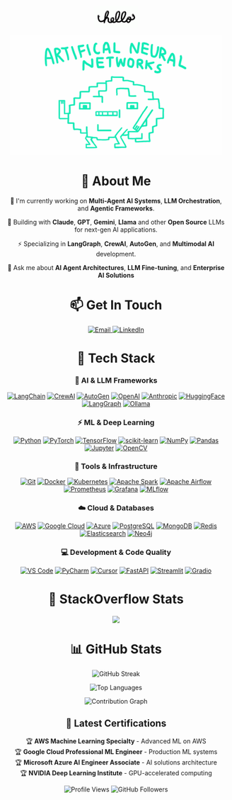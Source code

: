 <p align="center">
  <a href="https://github.com/iamrishab">
    <img src="https://github.com/iamrishab/iamrishab/blob/master/assets/hello.gif" height="50">
  </a>
</p>

<p align="center">
  <a href="https://github.com/iamrishab">
    <img src="https://github.com/iamrishab/iamrishab/blob/master/assets/neural.gif" width="480" height="270.222">
  </a>
</p>


<h1 align="center">
  🚀 About Me
</h1>

<p align="center">
  🔭 I'm currently working on <b>Multi-Agent AI Systems</b>, <b>LLM Orchestration</b>, and <b>Agentic Frameworks</b>.
</p>
<p align="center">
  🤖 Building with <b>Claude</b>, <b>GPT</b>, <b>Gemini</b>, <b>Llama</b> and other <b>Open Source</b> LLMs for next-gen AI applications.
</p>
<p align="center">
  ⚡ Specializing in <b>LangGraph</b>, <b>CrewAI</b>, <b>AutoGen</b>, and <b>Multimodal AI</b> development.
</p>
<p align="center">
  💬 Ask me about <b>AI Agent Architectures</b>, <b>LLM Fine-tuning</b>, and <b>Enterprise AI Solutions</b>
</p>

<h1 align="center">
  📫 Get In Touch
</h1>

<div align="center">
  <a href="mailto:rishabpal.work@gmail.com" target="_blank">
    <img src="https://img.shields.io/badge/Email-rishabpal.work@gmail.com-red?style=for-the-badge&logo=gmail&logoColor=white" alt="Email">
  </a>
  <a href="https://linkedin.com/in/rishabpal" target="_blank">
    <img src="https://img.shields.io/badge/LinkedIn-rishabpal-blue?style=for-the-badge&logo=linkedin&logoColor=white" alt="LinkedIn">
  </a>
</div>

<h1 align="center">
  🧰 Tech Stack
</h2>


<h3 align="center"> 🤖 AI & LLM Frameworks </h3>
<div align="center">

[![LangChain](https://img.shields.io/badge/LangChain-1C3C3C?style=for-the-badge&logo=langchain&logoColor=white)](https://www.langchain.com/)
[![CrewAI](https://img.shields.io/badge/CrewAI-FF6B35?style=for-the-badge&logo=openai&logoColor=white)](https://www.crewai.com/)
[![AutoGen](https://img.shields.io/badge/AutoGen-00BCF2?style=for-the-badge&logo=microsoft&logoColor=white)](https://microsoft.github.io/autogen/)
[![OpenAI](https://img.shields.io/badge/OpenAI-412991?style=for-the-badge&logo=openai&logoColor=white)](https://openai.com/)
[![Anthropic](https://img.shields.io/badge/Anthropic-191919?style=for-the-badge&logo=anthropic&logoColor=white)](https://anthropic.com/)
[![HuggingFace](https://img.shields.io/badge/HuggingFace-FFD21E?style=for-the-badge&logo=huggingface&logoColor=black)](https://huggingface.co/)
[![LangGraph](https://img.shields.io/badge/LangGraph-FF6B6B?style=for-the-badge&logo=graphql&logoColor=white)](https://langchain-ai.github.io/langgraph/)
[![Ollama](https://img.shields.io/badge/Ollama-000000?style=for-the-badge&logo=ollama&logoColor=white)](https://ollama.ai/)

</div>

<h3 align="center"> ⚡ ML & Deep Learning </h3>
<div align="center">

[![Python](https://img.shields.io/badge/Python-3776AB?style=for-the-badge&logo=python&logoColor=white)](https://www.python.org/)
[![PyTorch](https://img.shields.io/badge/PyTorch-EE4C2C?style=for-the-badge&logo=pytorch&logoColor=white)](https://pytorch.org/)
[![TensorFlow](https://img.shields.io/badge/TensorFlow-FF6F00?style=for-the-badge&logo=tensorflow&logoColor=white)](https://www.tensorflow.org/)
[![scikit-learn](https://img.shields.io/badge/scikit--learn-F7931E?style=for-the-badge&logo=scikit-learn&logoColor=white)](https://scikit-learn.org/)
[![NumPy](https://img.shields.io/badge/NumPy-013243?style=for-the-badge&logo=numpy&logoColor=white)](https://numpy.org/)
[![Pandas](https://img.shields.io/badge/Pandas-150458?style=for-the-badge&logo=pandas&logoColor=white)](https://pandas.pydata.org/)
[![Jupyter](https://img.shields.io/badge/Jupyter-F37626?style=for-the-badge&logo=jupyter&logoColor=white)](https://jupyter.org/)
[![OpenCV](https://img.shields.io/badge/OpenCV-27338e?style=for-the-badge&logo=OpenCV&logoColor=white)](https://opencv.org/)

</div>

<h3 align="center"> 🔧 Tools & Infrastructure </h3>
<div align="center">
  
[![Git](https://img.shields.io/badge/Git-F05032?style=for-the-badge&logo=git&logoColor=white)](https://git-scm.com/)
[![Docker](https://img.shields.io/badge/Docker-2496ED?style=for-the-badge&logo=docker&logoColor=white)](https://www.docker.com/)
[![Kubernetes](https://img.shields.io/badge/Kubernetes-326CE5?style=for-the-badge&logo=kubernetes&logoColor=white)](https://kubernetes.io/)
[![Apache Spark](https://img.shields.io/badge/Apache%20Spark-E25A1C?style=for-the-badge&logo=apachespark&logoColor=white)](https://spark.apache.org/)
[![Apache Airflow](https://img.shields.io/badge/Apache%20Airflow-017CEE?style=for-the-badge&logo=Apache%20Airflow&logoColor=white)](https://airflow.apache.org/)
[![Prometheus](https://img.shields.io/badge/Prometheus-E6522C?style=for-the-badge&logo=Prometheus&logoColor=white)](https://prometheus.io/)
[![Grafana](https://img.shields.io/badge/Grafana-F46800?style=for-the-badge&logo=grafana&logoColor=white)](https://grafana.com/)
[![MLflow](https://img.shields.io/badge/MLflow-0194E2?style=for-the-badge&logo=mlflow&logoColor=white)](https://mlflow.org/)

</div>

<h3 align="center"> ☁️ Cloud & Databases </h3>
<div align="center">

[![AWS](https://img.shields.io/badge/AWS-232F3E?style=for-the-badge&logo=amazon-aws&logoColor=white)](https://aws.amazon.com/)
[![Google Cloud](https://img.shields.io/badge/Google%20Cloud-4285F4?style=for-the-badge&logo=google-cloud&logoColor=white)](https://cloud.google.com/)
[![Azure](https://img.shields.io/badge/Microsoft%20Azure-0078D4?style=for-the-badge&logo=microsoft-azure&logoColor=white)](https://azure.microsoft.com/)
[![PostgreSQL](https://img.shields.io/badge/PostgreSQL-336791?style=for-the-badge&logo=postgresql&logoColor=white)](https://www.postgresql.org/)
[![MongoDB](https://img.shields.io/badge/MongoDB-47A248?style=for-the-badge&logo=mongodb&logoColor=white)](https://www.mongodb.com/)
[![Redis](https://img.shields.io/badge/Redis-DC382D?style=for-the-badge&logo=redis&logoColor=white)](https://redis.io/)
[![Elasticsearch](https://img.shields.io/badge/Elasticsearch-005571?style=for-the-badge&logo=elasticsearch&logoColor=white)](https://www.elastic.co/)
[![Neo4j](https://img.shields.io/badge/Neo4j-008CC1?style=for-the-badge&logo=neo4j&logoColor=white)](https://neo4j.com/)

</div>

<h3 align="center"> 💻 Development & Code Quality </h3>
<div align="center">

[![VS Code](https://img.shields.io/badge/VS%20Code-007ACC?style=for-the-badge&logo=visual-studio-code&logoColor=white)](https://code.visualstudio.com/)
[![PyCharm](https://img.shields.io/badge/PyCharm-143?style=for-the-badge&logo=pycharm&logoColor=black&color=black&labelColor=green)](https://www.jetbrains.com/pycharm/)
[![Cursor](https://img.shields.io/badge/Cursor-000000?style=for-the-badge&logo=cursor&logoColor=white)](https://cursor.sh/)
[![FastAPI](https://img.shields.io/badge/FastAPI-005571?style=for-the-badge&logo=fastapi)](https://fastapi.tiangolo.com/)
[![Streamlit](https://img.shields.io/badge/Streamlit-FF4B4B?style=for-the-badge&logo=streamlit&logoColor=white)](https://streamlit.io/)
[![Gradio](https://img.shields.io/badge/Gradio-FFA500?style=for-the-badge&logo=gradio&logoColor=white)](https://gradio.app/)
</div>

<h1 align="center">
  🧠 StackOverflow Stats
</h1>

<p align="center">
  <a href="https://stackoverflow.com/users/9939542/rishab-p">
    <img align="center" src="https://github-readme-stackoverflow.vercel.app/?userID=9939542" />
  </a>
</p>

<h1 align="center">
  📊 GitHub Stats
</h1>

<p align="center">
  <img src="https://github-readme-streak-stats.herokuapp.com/?user=iamrishab&theme=dark&hide_border=true" alt="GitHub Streak">
</p>

<p align="center">
  <img src="https://github-readme-stats.vercel.app/api/top-langs/?username=iamrishab&layout=compact&theme=dark&hide_border=true&exclude_repo=iamrishab" alt="Top Languages">
</p>

<p align="center">
  <img src="https://github-readme-activity-graph.vercel.app/graph?username=iamrishab&theme=react-dark&hide_border=true" alt="Contribution Graph">
</p>

<h2 align="center">
  🏅 Latest Certifications
</h2>

<p align="center">
  🏆 <b>AWS Machine Learning Specialty</b> - Advanced ML on AWS<br>
  🏆 <b>Google Cloud Professional ML Engineer</b> - Production ML systems<br>
  🏆 <b>Microsoft Azure AI Engineer Associate</b> - AI solutions architecture<br>
  🏆 <b>NVIDIA Deep Learning Institute</b> - GPU-accelerated computing
</p>


<p align="center">
  <img src="https://komarev.com/ghpvc/?username=iamrishab&label=Profile%20views&color=0e75b6&style=flat" alt="Profile Views">
  <img src="https://img.shields.io/github/followers/iamrishab?label=Followers&style=social" alt="GitHub Followers">
</p> 
